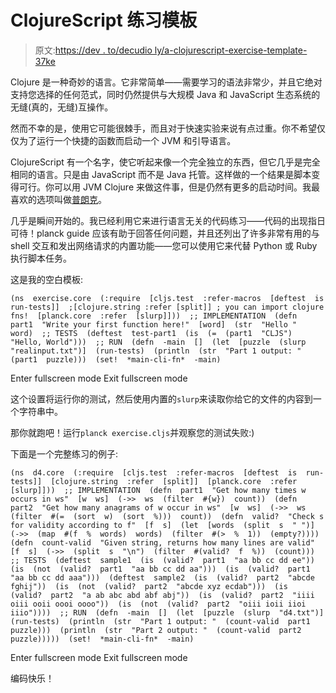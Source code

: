 # ClojureScript 练习模板

> 原文:[https://dev . to/decudio ly/a-clojurescript-exercise-template-37ke](https://dev.to/deciduously/a-clojurescript-exercise-template-37ke)

Clojure 是一种奇妙的语言。它非常简单——需要学习的语法非常少，并且它绝对支持您选择的任何范式，同时仍然提供与大规模 Java 和 JavaScript 生态系统的无缝(真的，无缝)互操作。

然而不幸的是，使用它可能很棘手，而且对于快速实验来说有点过重。你不希望仅仅为了运行一个快捷的函数而启动一个 JVM 和引导语言。

ClojureScript 有一个名字，使它听起来像一个完全独立的东西，但它几乎是完全相同的语言。只是由 JavaScript 而不是 Java 托管。这样做的一个结果是脚本变得可行。你可以用 JVM Clojure 来做这件事，但是仍然有更多的启动时间。我最喜欢的选项叫做[普朗克](http://planck-repl.org/)。

几乎是瞬间开始的。我已经利用它来进行语言无关的代码练习——代码的出现指日可待！planck guide 应该有助于回答任何问题，并且还列出了许多非常有用的与 shell 交互和发出网络请求的内置功能——您可以使用它来代替 Python 或 Ruby 执行脚本任务。

这是我的空白模板:

```
(ns  exercise.core  (:require  [cljs.test  :refer-macros  [deftest  is  run-tests]]  ;[clojure.string :refer [split]] ; you can import clojure fns!  [planck.core  :refer  [slurp]]))  ;; IMPLEMENTATION  (defn  part1  "Write your first function here!"  [word]  (str  "Hello "  word)  ;; TESTS  (deftest  test-part1  (is  (=  (part1  "CLJS")  "Hello, World")))  ;; RUN  (defn  -main  []  (let  [puzzle  (slurp  "realinput.txt")]  (run-tests)  (println  (str  "Part 1 output: "  (part1  puzzle)))  (set!  *main-cli-fn*  -main) 
```

Enter fullscreen mode Exit fullscreen mode

这个设置将运行你的测试，然后使用内置的`slurp`来读取你给它的文件的内容到一个字符串中。

那你就跑吧！运行`planck exercise.cljs`并观察您的测试失败:)

下面是一个完整练习的例子:

```
(ns  d4.core  (:require  [cljs.test  :refer-macros  [deftest  is  run-tests]]  [clojure.string  :refer  [split]]  [planck.core  :refer  [slurp]]))  ;; IMPLEMENTATION  (defn  part1  "Get how many times w occurs in ws"  [w  ws]  (->>  ws  (filter  #{w})  count))  (defn  part2  "Get how many anagrams of w occur in ws"  [w  ws]  (->>  ws  (filter  #(=  (sort  w)  (sort  %)))  count))  (defn  valid?  "Check s for validity according to f"  [f  s]  (let  [words  (split  s  " ")]  (->>  (map  #(f  %  words)  words)  (filter  #(>  %  1))  (empty?))))  (defn  count-valid  "Given string, returns how many lines are valid"  [f  s]  (->>  (split  s  "\n")  (filter  #(valid?  f  %))  (count)))  ;; TESTS  (deftest  sample1  (is  (valid?  part1  "aa bb cc dd ee"))  (is  (not  (valid?  part1  "aa bb cc dd aa")))  (is  (valid?  part1  "aa bb cc dd aaa")))  (deftest  sample2  (is  (valid?  part2  "abcde fghij"))  (is  (not  (valid?  part2  "abcde xyz ecdab")))  (is  (valid?  part2  "a ab abc abd abf abj"))  (is  (valid?  part2  "iiii oiii ooii oooi oooo"))  (is  (not  (valid?  part2  "oiii ioii iioi iiio"))))  ;; RUN  (defn  -main  []  (let  [puzzle  (slurp  "d4.txt")]  (run-tests)  (println  (str  "Part 1 output: "  (count-valid  part1  puzzle)))  (println  (str  "Part 2 output: "  (count-valid  part2  puzzle)))))  (set!  *main-cli-fn*  -main) 
```

Enter fullscreen mode Exit fullscreen mode

编码快乐！